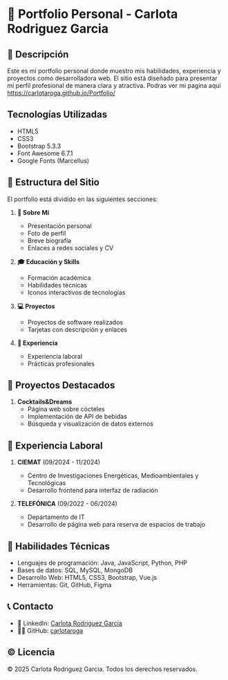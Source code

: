 ﻿# 🎨 Portfolio Personal - Carlota Rodriguez Garcia

## 📝 Descripción
Este es mi portfolio personal donde muestro mis habilidades, experiencia y proyectos como desarrolladora web. El sitio está diseñado para presentar mi perfil profesional de manera clara y atractiva. Podras ver mi pagina aquí https://carlotaroga.github.io/Portfolio/

## Tecnologías Utilizadas
- HTML5
- CSS3
- Bootstrap 5.3.3
- Font Awesome 6.7.1
- Google Fonts (Marcellus)

## 📑 Estructura del Sitio
El portfolio está dividido en las siguientes secciones:

1. **👤 Sobre Mí**
   - Presentación personal
   - Foto de perfil
   - Breve biografía
   - Enlaces a redes sociales y CV

2. **🎓 Educación y Skills**
   - Formación académica
   - Habilidades técnicas
   - Iconos interactivos de tecnologías

3. **💻 Proyectos**
   - Proyectos de software realizados
   - Tarjetas con descripción y enlaces

4. **💼 Experiencia**
   - Experiencia laboral
   - Prácticas profesionales


## 📱 Proyectos Destacados
1. **Cocktails&Dreams**
   - Página web sobre cócteles
   - Implementación de API de bebidas
   - Búsqueda y visualización de datos externos

## 🏢 Experiencia Laboral
1. **CIEMAT** (09/2024 - 11/2024)
   - Centro de Investigaciones Energéticas, Medioambientales y Tecnológicas
   - Desarrollo frontend para interfaz de radiación

2. **TELEFÓNICA** (09/2022 - 06/2024)
   - Departamento de IT
   - Desarrollo de página web para reserva de espacios de trabajo

## 💪 Habilidades Técnicas
- Lenguajes de programación: Java, JavaScript, Python, PHP
- Bases de datos: SQL, MySQL, MongoDB
- Desarrollo Web: HTML5, CSS3, Bootstrap, Vue.js
- Herramientas: Git, GitHub, Figma

## 📞 Contacto
- 💼 LinkedIn: [Carlota Rodriguez Garcia](https://www.linkedin.com/in/carlota-rodriguez-garcia-1399062a9/?trk=opento_sprofile_details)
- 👩‍💻 GitHub: [carlotaroga](https://github.com/carlotaroga)

## ©️ Licencia
© 2025 Carlota Rodriguez Garcia. Todos los derechos reservados.
